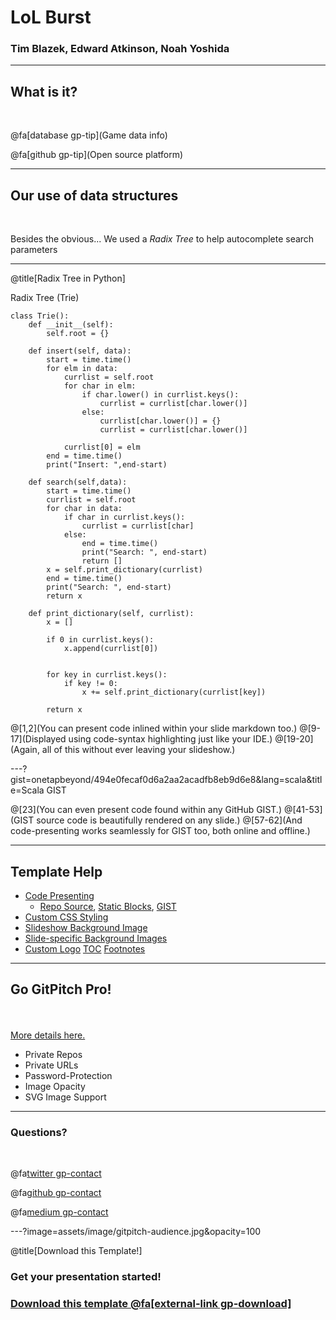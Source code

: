 # LoL Burst 

### Tim Blazek, Edward Atkinson, Noah Yoshida

---

## What is it?

<br>

@fa[database gp-tip](Game data info)

@fa[github gp-tip](Open source platform)

---

## Our use of data structures

<br>

Besides the obvious... We used a *Radix Tree* to help autocomplete search
parameters

---

@title[Radix Tree in Python]

<p><span class="slide-title">Radix Tree (Trie)</span></p>

```
class Trie():
    def __init__(self):
        self.root = {}

    def insert(self, data):
        start = time.time()
        for elm in data:
            currlist = self.root
            for char in elm:
                if char.lower() in currlist.keys():
                    currlist = currlist[char.lower()]
                else:
                    currlist[char.lower()] = {}
                    currlist = currlist[char.lower()]

            currlist[0] = elm
        end = time.time()
        print("Insert: ",end-start)

    def search(self,data):
        start = time.time()
        currlist = self.root
        for char in data:
            if char in currlist.keys():
                currlist = currlist[char]
            else:
                end = time.time()
                print("Search: ", end-start)
                return []
        x = self.print_dictionary(currlist)
        end = time.time()
        print("Search: ", end-start)
        return x

    def print_dictionary(self, currlist):
        x = []

        if 0 in currlist.keys():
            x.append(currlist[0])


        for key in currlist.keys():
            if key != 0:
                x += self.print_dictionary(currlist[key])

        return x

```

@[1,2](You can present code inlined within your slide markdown too.)
@[9-17](Displayed using code-syntax highlighting just like your IDE.)
@[19-20](Again, all of this without ever leaving your slideshow.)

---?gist=onetapbeyond/494e0fecaf0d6a2aa2acadfb8eb9d6e8&lang=scala&title=Scala GIST

@[23](You can even present code found within any GitHub GIST.)
@[41-53](GIST source code is beautifully rendered on any slide.)
@[57-62](And code-presenting works seamlessly for GIST too, both online and offline.)

---

## Template Help

- [Code Presenting](https://github.com/gitpitch/gitpitch/wiki/Code-Presenting)
  + [Repo Source](https://github.com/gitpitch/gitpitch/wiki/Code-Delimiter-Slides), [Static Blocks](https://github.com/gitpitch/gitpitch/wiki/Code-Slides), [GIST](https://github.com/gitpitch/gitpitch/wiki/GIST-Slides) 
- [Custom CSS Styling](https://github.com/gitpitch/gitpitch/wiki/Slideshow-Custom-CSS)
- [Slideshow Background Image](https://github.com/gitpitch/gitpitch/wiki/Background-Setting)
- [Slide-specific Background Images](https://github.com/gitpitch/gitpitch/wiki/Image-Slides#background)
- [Custom Logo](https://github.com/gitpitch/gitpitch/wiki/Logo-Setting) [TOC](https://github.com/gitpitch/gitpitch/wiki/Table-of-Contents) [Footnotes](https://github.com/gitpitch/gitpitch/wiki/Footnote-Setting)

---

## Go GitPitch Pro!

<br>
<div class="left">
    <i class="fa fa-user-secret fa-5x" aria-hidden="true"> </i><br>
    <a href="https://gitpitch.com/pro-features" class="pro-link">
    More details here.</a>
</div>
<div class="right">
    <ul>
        <li>Private Repos</li>
        <li>Private URLs</li>
        <li>Password-Protection</li>
        <li>Image Opacity</li>
        <li>SVG Image Support</li>
    </ul>
</div>

---

### Questions?

<br>

@fa[twitter gp-contact](@gitpitch)

@fa[github gp-contact](gitpitch)

@fa[medium gp-contact](@gitpitch)

---?image=assets/image/gitpitch-audience.jpg&opacity=100

@title[Download this Template!]

### Get your presentation started!
### [Download this template @fa[external-link gp-download]](https://gitpitch.com/template/download/black)

